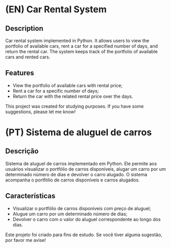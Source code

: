 # (EN) Car Rental System

## Description
Car rental system implemented in Python. It allows users to view the portfolio of available cars, rent a car for a specified number of days, and return the rental car. The system keeps track of the portfolio of available cars and rented cars.

## Features
- View the portfolio of available cars with rental price;
- Rent a car for a specific number of days;
- Return the car with the related rental price over the days.

This project was created for studying purposes. If you have some suggestions, please let me know!

# (PT) Sistema de aluguel de carros

## Descrição
Sistema de aluguel de carros implementado em Python. Ele permite aos usuários visualizar o portfólio de carros disponíveis, alugar um carro por um determinado número de dias e devolver o carro alugado. O sistema acompanha o portfólio de carros disponíveis e carros alugados.

## Características
- Visualizar o portfólio de carros disponíveis com preço de aluguel;
- Alugue um carro por um determinado número de dias;
- Devolver o carro com o valor do aluguel correspondente ao longo dos dias.

Este projeto foi criado para fins de estudo. Se você tiver alguma sugestão, por favor me avise!
